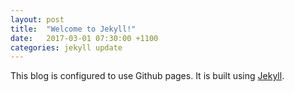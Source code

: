 ```yaml
---
layout: post
title:  "Welcome to Jekyll!"
date:   2017-03-01 07:30:00 +1100
categories: jekyll update
---
```

This blog is configured to use Github pages. It is built using [Jekyll][jekyll-gh].

[jekyll-gh]:   https://github.com/jekyll/jekyll
